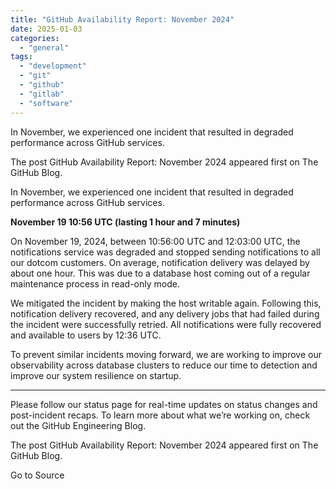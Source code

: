```yaml
---
title: "GitHub Availability Report: November 2024"
date: 2025-01-03
categories: 
  - "general"
tags: 
  - "development"
  - "git"
  - "github"
  - "gitlab"
  - "software"
---
```


In November, we experienced one incident that resulted in degraded performance across GitHub services.

The post GitHub Availability Report: November 2024 appeared first on The GitHub Blog.

In November, we experienced one incident that resulted in degraded performance across GitHub services.

**November 19 10:56 UTC (lasting 1 hour and 7 minutes)**

On November 19, 2024, between 10:56:00 UTC and 12:03:00 UTC, the notifications service was degraded and stopped sending notifications to all our dotcom customers. On average, notification delivery was delayed by about one hour. This was due to a database host coming out of a regular maintenance process in read-only mode.

We mitigated the incident by making the host writable again. Following this, notification delivery recovered, and any delivery jobs that had failed during the incident were successfully retried. All notifications were fully recovered and available to users by 12:36 UTC.

To prevent similar incidents moving forward, we are working to improve our observability across database clusters to reduce our time to detection and improve our system resilience on startup.

* * *

Please follow our status page for real-time updates on status changes and post-incident recaps. To learn more about what we’re working on, check out the GitHub Engineering Blog.

The post GitHub Availability Report: November 2024 appeared first on The GitHub Blog.

Go to Source
